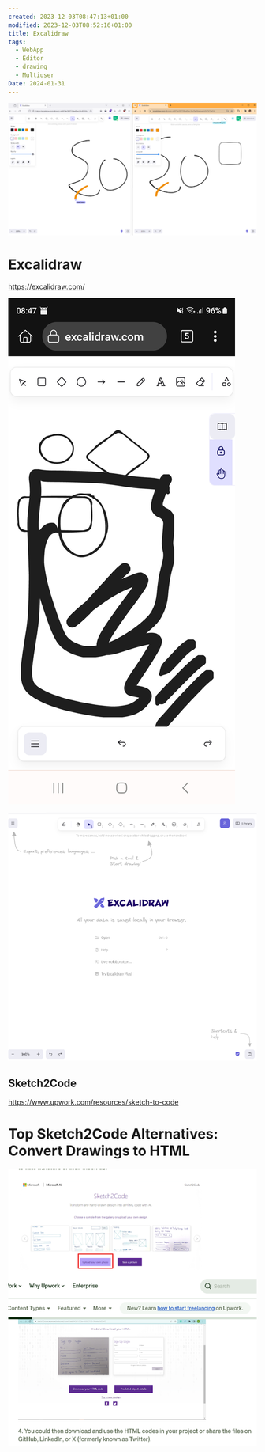 ```yaml
---
created: 2023-12-03T08:47:13+01:00
modified: 2023-12-03T08:52:16+01:00
title: Excalidraw
tags:
  - WebApp
  - Editor
  - drawing
  - Multiuser
Date: 2024-01-31
---
```

![](../_asset/2023-12-03_Excalidraw_sketch2Code_image_1.png)


# Excalidraw

<https://excalidraw.com/>

![Image](../_asset/2023-12-03_Excalidraw_sketch2Code_image_2.jpg)

![](../_asset/2023-12-03_Excalidraw_sketch2Code_image_3.png)
## Sketch2Code

<https://www.upwork.com/resources/sketch-to-code>

# Top Sketch2Code Alternatives: Convert Drawings to HTML
![](../_asset/2023-12-03_Excalidraw_sketch2Code_image_4.png)
